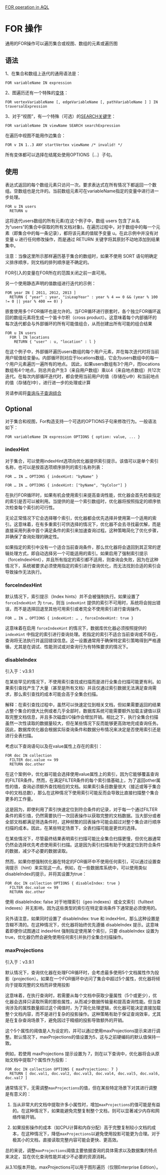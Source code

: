 [FOR operation in AQL](https://docs.arangodb.com/3.11/aql/high-level-operations/for/)

# FOR 操作
通用的FOR操作可以遍历集合或视图、数组的元素或遍历图

## 语法
1、在集合和数组上迭代的通用语法是：

```
FOR variableName IN expression
```

2、图遍历还有一个特殊的[变体](https://docs.arangodb.com/3.11/aql/graphs/traversals/)：
```
FOR vertexVariableName [, edgeVariableName [, pathVariableName ] ] IN traversalExpression
```

3、对于“视图”，有一个特殊（可选）的[SEARCH关键字](https://docs.arangodb.com/3.11/aql/high-level-operations/search/)：
```
FOR variableName IN viewName SEARCH searchExpression
```
在遍历中视图不能用作边集合：
```
FOR v IN 1..3 ANY startVertex viewName /* invalid! */
```

所有变体都可以选择在结尾处使用OPTIONS｛…｝子句。

## 使用
表达式返回的每个数组元素只访问一次。要求表达式在所有情况下都返回一个数组。空数组也是允许的。当前数组元素可在variableName指定的变量中进行进一步处理。
```
FOR u IN users
  RETURN u
```
这将迭代users数组的所有元素(在这个例子中，数组 users 包含了从名为“users”的集合中获取的所有文档对象)。在遍历过程中，对于数组中的每一个元素（即集合中的每一条记录），都将该元素的值赋予变量 u。在此示例中并没有对变量 u 进行任何修改操作，而是通过 RETURN 关键字将其原封不动地添加到结果集中。

注意：当像这里所示那样遍历基于集合的数组时，如果不使用 SORT 语句明确定义排序顺序，则文档的排列顺序是不确定的。

FOR引入的变量在FOR所在的范围关闭之前一直可用。

另一个使用静态声明的值数组进行迭代的示例：
```
FOR year IN [ 2011, 2012, 2013 ]
  RETURN { "year" : year, "isLeapYear" : year % 4 == 0 && (year % 100 != 0 || year % 400 == 0) }
```

嵌套使用多个FOR循环也是允许的。当FOR循环进行嵌套时，各个独立FOR循环返回的数组元素将生成一个笛卡尔积（cross product）。这意味着每个内部循环的每次迭代都会与外部循环的所有可能值组合，从而创建出所有可能的组合结果
```
FOR u IN users
  FOR l IN locations
    RETURN { "user" : u, "location" : l }
```
在这个例子中，外部循环遍历users数组的每个用户元素，并在每次迭代时将当前用户赋值给变量u。内部循环则对应于locations数组，它会为users数组中的每一个用户元素遍历一遍所有的地点。
因此，如果users数组有3个用户，而locations数组有4个地点，则总共会产生3（来自用户数组）乘以4（来自地点数组）共12次迭代。在每次内部循环迭代时，都会使用当前用户的值（存储在u中）和当前地点的值（存储在l中），进行进一步的处理或计算

另请参阅将[查询与子查询组合](https://docs.arangodb.com/3.11/aql/fundamentals/subqueries/)

## Optional
对于集合和视图，For构造支持一个可选的OPTIONS子句来修改行为。一般语法如下：
```
FOR variableName IN expression OPTIONS { option: value, ... }
```

### indexHint
对于集合，可以使用indexHint选项向优化器提供索引提示。该值可以是单个索引名称，也可以是按首选项顺序排列的索引名称列表：
```
FOR … IN … OPTIONS { indexHint: "byName" }
```
```
FOR … IN … OPTIONS { indexHint: ["byName", "byColor"] }
```
在执行FOR循环时，如果有机会使用索引来提高查询性能，优化器会首先检查指定的索引是否可以被利用。当提供的是一个索引数组时，优化器将按照指定的顺序依次检查每个索引的可行性。

无论正常情况下它会选择哪个索引，优化器都会优先选择并使用第一个适用的索引。这意味着，在有多重索引可供选择的情况下，优化器不会去寻找最优解，而是直接采用列表中首个满足条件的索引来加速查询过程。这种策略简化了优化步骤，并确保了查询处理的确定性。

如果指定的索引中没有一个适合当前查询条件，那么优化器将会退回到其正常的逻辑处理方式，即自动选择另一个可能适用的索引。如果启用了强制索引提示（forceIndexHint），并且所有指定的索引都不适用，则查询会失败，因为在这种情况下，系统被要求必须使用指定的索引进行查询优化，而无法找到合适的索引会导致操作无法执行。

### forceIndexHint
默认情况下，索引提示（Index hints）并不会被强制执行。如果设置了 `forceIndexHint` 为 `true`，则当 `indexHint` 提供的索引不可用时，系统将会抛出错误，而不是选择回退至其他可用索引或者完全不使用索引进行查询操作。

```
FOR … IN … OPTIONS { indexHint: … , forceIndexHint: true }
```

这意味着在启用 `forceIndexHint` 的情况下，数据库优化器必须按照提供的 `indexHint` 中指定的索引进行查询处理。若指定的索引不适合当前查询或不存在，查询将无法执行并返回错误信息。这一设置通常用于确保特定索引策略得到严格遵循，尤其是在调试、性能测试或对查询行为有特殊要求的情况下。

### disableIndex 
引入于：v3.9.1

在某些罕见的情况下，不使用索引查找或扫描而是进行全集合扫描可能更有利。如果索引查找产生了大量（甚至是所有文档）并且仅通过索引数据无法满足查询需求，那么索引查找的成本可能会高于全集合扫描。

解释：在索引查找过程中，虽然可以快速定位到相关文档，但如果需要返回的结果占整个集合的很大比例或者几乎全部时，数据库系统可能需要额外加载主键值以获取完整文档信息，并且多次磁盘I/O操作会增加开销。相比之下，执行全集合扫描虽然一次性读取的数据量较大，但在某些情况下反而能够更高效地完成查询任务。因此，数据库优化器会根据实际查询条件和数据分布情况来决定是否使用索引还是进行全表扫描。

考虑以下查询语句以及在value属性上存在的索引：
```
FOR doc IN collection 
  FILTER doc.value <= 99 
  RETURN doc.other
```
在这个案例中，优化器可能会选择使用value属性上的索引，因为它能够覆盖查询的FILTER条件。然而，在满足FILTER条件的每个索引值基础上，为了返回other属性的值，查询必须额外查找相应的文档。如果索引条目数量很大（接近或等于集合中的文档总数），那么在这种情况下使用索引可能反而会导致比直接扫描整个集合更多的工作量。

这是因为，即使利用了索引快速定位到符合条件的记录，对于每一个通过FILTER条件的索引值，仍然需要执行一次回表操作以获取完整的文档数据。当大部分或者全部文档都满足筛选条件时，这种频繁的回表操作可能会超过对整个集合进行顺序扫描的成本。因此，在某些特定场景下，全表扫描可能是更优的选择。

在某些情况下，尽管最终结果表明索引扫描可能比全集合扫描更慢，但优化器通常仍然会选择优先考虑使用索引扫描。这是因为索引扫描有助于快速定位到符合条件的数据，减少不必要的数据读取。

然而，如果你想强制优化器在特定的FOR循环中不使用任何索引，可以通过设置查询提示（hint）来实现这一点。例如，在一些数据库系统中，可以使用类似disableIndex的提示，并将其设置为true：
```
FOR doc IN collection OPTIONS { disableIndex: true }
  FILTER doc.value <= 99
  RETURN doc.other
```

使用 disableIndex: false 对于地理索引（geo indexes）或全文索引（fulltext indexes）并无影响，因为这些类型的索引在特定查询条件下通常是必须使用的。

另外请注意，如果同时设置了 disableIndex: true 和 indexHint，那么这种设置是含糊不清的。在这种情况下，优化器将始终优先遵循 disableIndex 提示。这意味着即便你试图通过 indexHint 强制指定使用某个索引，只要 disableIndex 设置为 true，优化器仍然会避免使用任何索引并执行全集合扫描操作。

### maxProjections
引入于：v3.9.1

默认情况下，查询优化器在处理FOR循环时，会考虑最多使用5个文档属性作为投影（projection）。如果在一个FOR循环中访问了集合中超过5个属性，优化器将倾向于提取完整的文档而非使用投影

这意味着，在执行查询时，若需要从每个文档中获取少量属性（5个或更少），优化器会选择只读取所需的那些属性，从而减少数据传输量和提高查询性能。但当查询涉及的属性数量超过这个阈值时，为了简化处理逻辑，优化器可能决定直接加载整个文档内容，而不是进行复杂的投影操作。这种策略有助于保证查询效率，尤其是在复杂查询场景下，避免因过于精细的投影导致额外的开销。

这个5个属性的阈值是人为设定的，并可以通过使用maxProjections提示来进行调整。默认情况下，maxProjections的值设置为5，这与之前硬编码的默认值保持一致。

例如，若使用 maxProjections 提示设置为 7，则在以下查询中，优化器将会从原始文档中提取7个属性作为投影：
```
FOR doc IN collection OPTIONS { maxProjections: 7 } 
  RETURN [ doc.val1, doc.val2, doc.val3, doc.val4, doc.val5, doc.val6, doc.val7 ]
```
通常情况下，无需调整`maxProjections`的值，但在某些特定场景下对其进行调整是有意义的：

1. 当从非常大的文档中提取许多小属性时，增加`maxProjections`的值可能是有益的。在这种情况下，如果能避免完整复制整个文档，则可以显著减少内存和网络传输开销。

2. 如果投影操作的成本（如CPU计算和内存分配）高于完整复制较小文档的成本，在这种情况下，降低`maxProjections`以避免使用投影可能更为合理。对于极其小的文档，直接读取完整内容可能会更快、更高效。

总的来说，调整`maxProjections`阈值主要依据查询的具体需求以及数据集的特点来决定，旨在优化查询性能并减少不必要的资源消耗。

从3.10版本开始，maxProjections可以用于图形遍历（仅限Enterprise Edition）。